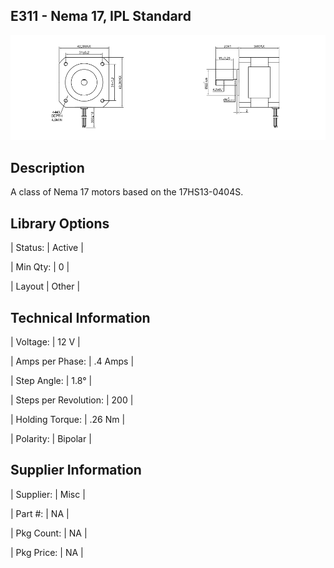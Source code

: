 ## E311 - Nema 17, IPL Standard

 

![image](CAD/E311/image.png)

 

## Description   

 

A class of Nema 17 motors based on the 17HS13-0404S.

 

## Library Options

 

| Status: | Active |

| Min Qty: | 0 |

| Layout | Other |

 

## Technical Information

 

| Voltage: | 12 V |

| Amps per Phase: | .4 Amps |

| Step Angle: | 1.8° |

| Steps per Revolution: | 200 |

| Holding Torque: | .26 Nm |

| Polarity: | Bipolar |
 


## Supplier Information

 

| Supplier: | Misc |

| Part #: | NA |        

| Pkg Count: | NA |

| Pkg Price: | NA |